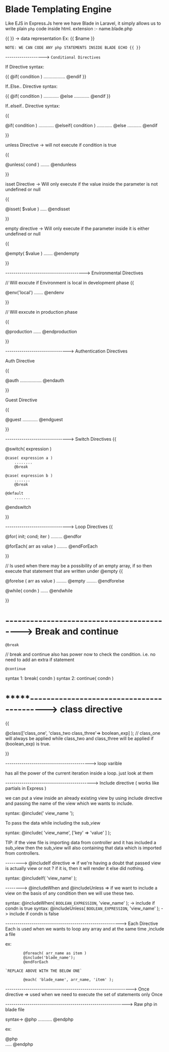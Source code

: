 #                              Blade Templating Engine

Like EJS in Express.Js here we have Blade in Laravel, it simply allows us to write plain `php` code inside html.
extension :- name.blade.php

{{ }} -> data representation
Ex: {{ $name }}

` NOTE: WE CAN CODE ANY php STATEMENTS INSIDE BLADE ECHO {{ }} `





-------------------> `Conditional Directives`

If Directive syntax:

{{
@if( condition )
    .................
@endif
}}



If..Else.. Directive syntax:

{{
@if( condition )
    ............
@else
    ............
@endif
}}



If..elseif.. Directive syntax:

{{

@if( condition )
    ............
@elseif( condition ) 
    ............
@else
    ...........
@endif

}}



unless Directive -> will not execute if condition is true 

{{

@unless( cond )
    .......
@endunless

}}


isset Directive -> Will only execute if the value inside the parameter is not undefined or null

{{

@isset( $value )
    .....
@endisset

}}

empty directive  -> Will only execute if the parameter inside it is either undefined or null

{{

@empty( $value )
    .......
@endempty

}}



---------------------------------------> Environmental Directives

// Will exxcute if Environment is local in development phase
{{

@env('local')
    .......
@endenv

}}


// Will exxcute in production phase

{{

@production
    ......
@endproduction

}}


-------------------------------> Authentication Directives

Auth Directive

{{

@auth
    .................
@endauth

}}


Guest Directive

{{

@guest
    ............
@endguest

}}


-------------------------------> Switch Directives
{{

@switch( expression )

    @case( expression a )
        ........
        @break
    
    @case( expression b )
        .......
        @break

    @default
        .......

@endswitch

}}




-------------------------------> Loop Directives
{{

@for( init; cond; iter )
        .........
@endfor




@forEach( arr as value )
        ........
@endForEach

}}


// Is used when there may be a possibility of an empty array, if so then execute that statement that are written under @empty
{{

@forelse ( arr as value )
        ........
@empty
        ........
@endforelse



@while( condn )
        ......
@endwhile

}}

# ------------------------------------------> Break and continue 

`@break`

// break and continue also has power now to check the condition. i.e. no need to add an extra if statement

`@continue`



syntax 1: break( condn )
syntax 2: continue( condn )





# *****------------------------------------------> class directive

{{

@class(['class_one', 'class_two class_three'=> boolean_exp] );
// class_one will always be applied while class_two and class_three will be applied if (boolean_exp) is true.

}}




------------------------------------------> loop varible

has all the power of the current iteration inside a loop.
just look at them






-------------------------------------------> Include directive ( works like partials in Express )

we can put a view inside an already existing view by using include directive and passing the name of the view which we wants to include.


syntax: @include(' view_name ');

To pass the data while including the sub_view 

syntax: @include( 'view_name', ['key' => 'value' ] );

TIP: if the view file is importing data from controller and it has included a sub_view then the sub_view will also containing that data which is imported from controllers.



--------> @includeIf directive      => if we're having a doubt that passed view is actually view or not ? if it is, then it will render it else did nothing.

syntax:     @includeIf( 'view_name' );


--------> @includeWhen and @includeUnless  => if we want to include a view on the basis of any condition then we will use these two.

syntax:    @includeWhen( `BOOLEAN_EXPRESSION`, 'view_name' );     -> include if condn is true
syntax:    @includeUnless( `BOOLEAN_EXPRESSION`, 'view_name' );   -> include if condn is false








---------------------------------------------------------> Each Directive
Each is used when we wants to loop any array and at the same time ,include a file


ex: 

            @foreach( arr_name as item )
            @include('blade_name');
            @endForEach

    `REPLACE ABOVE WITH THE BELOW ONE`

            @each( 'blade_name', arr_name, 'item' );








--------------------------------------------------------------> Once directive   => used when we need to execute the set of statements only Once






------------------------------------------------------------> Raw php in blade file

syntax-> @php      ...........          @endphp

ex: 

@php    
        .....
@endphp


